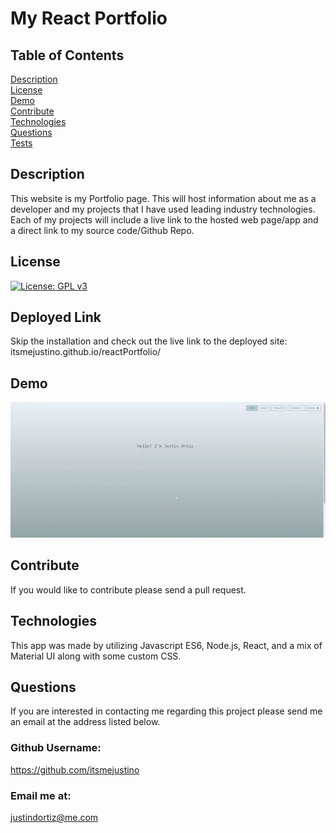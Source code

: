 # My React Portfolio
## Table of Contents <br>
[Description](#description)<br>
[License](#license)<br>
[Demo](#demo)<br>
[Contribute](#contribute)<br>
[Technologies](#technologies)<br>
[Questions](#questions)<br>
[Tests](#tests)<br>

## Description 
  This website is my Portfolio page. This will host information about me as a developer and my projects that I have used leading industry technologies. Each of my projects will include a live link to the hosted web page/app and a direct link to my source code/Github Repo.
## License
  [![License: GPL v3](https://img.shields.io/badge/License-GPL%20v3-blue.svg)](https://www.gnu.org/licenses/gpl-3.0)
## Deployed Link
  Skip the installation and check out the live link to the deployed site: itsmejustino.github.io/reactPortfolio/ <br>
## Demo

<p align="center">
 <img src='/gif/reactDemo_AdobeExpress (3).gif' alt='portfolio-demo-gif'>
 </p>

## Contribute
  If you would like to contribute please send a pull request.
## Technologies
This app was made by utilizing Javascript ES6, Node.js, React, and a mix of Material UI along with some custom CSS.<br>
## Questions 
If you are interested in contacting me regarding this project please send me an email at the address listed below.
### Github Username: 
https://github.com/itsmejustino
### Email me at: 
  justindortiz@me.com 
